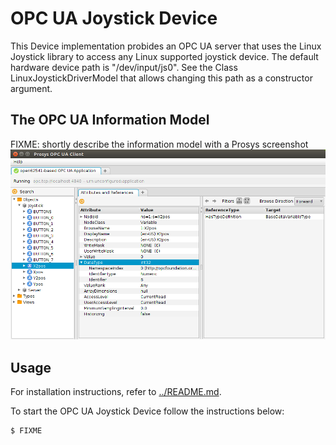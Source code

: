 # OPC UA Joystick Device

This Device implementation probides an OPC UA server that uses the Linux Joystick library to access any Linux supported joystick device. The default hardware device path is "/dev/input/js0". See the Class LinuxJoystickDriverModel that allows changing this path as a constructor argument.

## The OPC UA Information Model

FIXME: shortly describe the information model with a Prosys screenshot 
![Alt text](Joystick.png?raw=true "Joystick Server Information Model")
## Usage

For installation instructions, refer to [../README.md](../README.md).

To start the OPC UA Joystick Device follow the instructions below:

```sh
$ FIXME
```

